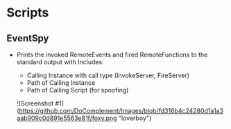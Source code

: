 # Scripts
## EventSpy
- Prints the invoked RemoteEvents and fired RemoteFunctions to the standard output with 
  Includes:   
  - Calling Instance with call type (InvokeServer, FireServer)
  - Path of Calling Instance
  - Path of Calling Script (for spoofing)   
   
  ![Screenshot #1] (https://github.com/DoComplement/Images/blob/fd316b4c24280d1a1a3aab909c0d891e5563e81f/foxy.png "loverboy")
